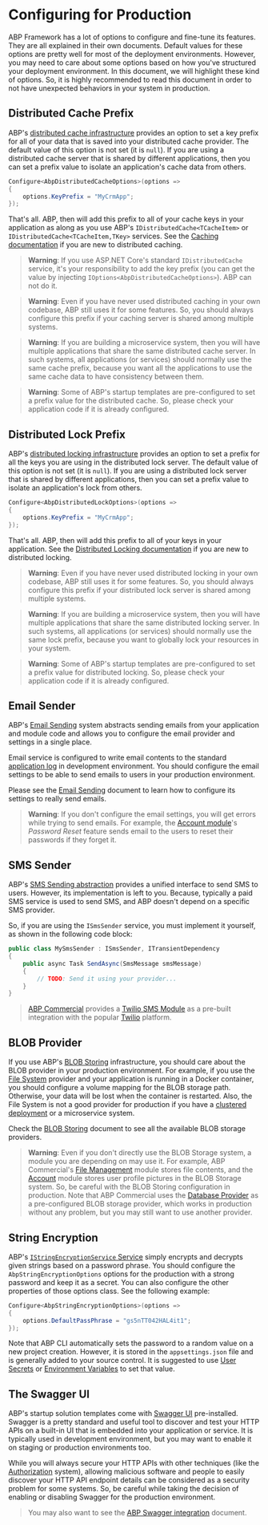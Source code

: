 # Configuring for Production

ABP Framework has a lot of options to configure and fine-tune its features. They are all explained in their own documents. Default values for these options are pretty well for most of the deployment environments. However, you may need to care about some options based on how you've structured your deployment environment. In this document, we will highlight these kind of options. So, it is highly recommended to read this document in order to not have unexpected behaviors in your system in production.

## Distributed Cache Prefix

ABP's [distributed cache infrastructure](../Caching.md) provides an option to set a key prefix for all of your data that is saved into your distributed cache provider. The default value of this option is not set (it is `null`). If you are using a distributed cache server that is shared by different applications, then you can set a prefix value to isolate an application's cache data from others.

````csharp
Configure<AbpDistributedCacheOptions>(options =>
{
    options.KeyPrefix = "MyCrmApp";
});
````

That's all. ABP, then will add this prefix to all of your cache keys in your application as along as you use ABP's `IDistributedCache<TCacheItem>` or `IDistributedCache<TCacheItem,TKey>` services. See the [Caching documentation](../Caching.md) if you are new to distributed caching.

> **Warning**: If you use ASP.NET Core's standard `IDistributedCache` service, it's your responsibility to add the key prefix (you can get the value by injecting `IOptions<AbpDistributedCacheOptions>`). ABP can not do it.

> **Warning**: Even if you have never used distributed caching in your own codebase, ABP still uses it for some features. So, you should always configure this prefix if your caching server is shared among multiple systems.

> **Warning**: If you are building a microservice system, then you will have multiple applications that share the same distributed cache server. In such systems, all applications (or services) should normally use the same cache prefix, because you want all the applications to use the same cache data to have consistency between them.

> **Warning**: Some of ABP's startup templates are pre-configured to set a prefix value for the distributed cache. So, please check your application code if it is already configured.

## Distributed Lock Prefix

ABP's [distributed locking infrastructure](../Distributed-Locking.md) provides an option to set a prefix for all the keys you are using in the distributed lock server. The default value of this option is not set (it is `null`). If you are using a distributed lock server that is shared by different applications, then you can set a prefix value to isolate an application's lock from others.

````csharp
Configure<AbpDistributedLockOptions>(options =>
{
    options.KeyPrefix = "MyCrmApp";
});
````

That's all. ABP, then will add this prefix to all of your keys in your application. See the [Distributed Locking documentation](../Distributed-Locking.md) if you are new to distributed locking.

> **Warning**: Even if you have never used distributed locking in your own codebase, ABP still uses it for some features. So, you should always configure this prefix if your distributed lock server is shared among multiple systems.

> **Warning**: If you are building a microservice system, then you will have multiple applications that share the same distributed locking server. In such systems, all applications (or services) should normally use the same lock prefix, because you want to globally lock your resources in your system.

> **Warning**: Some of ABP's startup templates are pre-configured to set a prefix value for distributed locking. So, please check your application code if it is already configured.

## Email Sender

ABP's [Email Sending](../Emailing.md) system abstracts sending emails from your application and module code and allows you to configure the email provider and settings in a single place.

Email service is configured to write email contents to the standard [application log](../Logging.md) in development environment. You should configure the email settings to be able to send emails to users in your production environment.

Please see the [Email Sending](../Emailing.md) document to learn how to configure its settings to really send emails.

> **Warning**: If you don't configure the email settings, you will get errors while trying to send emails. For example, the [Account module](../Modules/Account.md)'s *Password Reset* feature sends email to the users to reset their passwords if they forget it.

## SMS Sender

ABP's [SMS Sending abstraction](https://docs.abp.io/en/abp/latest/SMS-Sending) provides a unified interface to send SMS to users. However, its implementation is left to you. Because, typically a paid SMS service is used to send SMS, and ABP doesn't depend on a specific SMS provider.

So, if you are using the `ISmsSender` service, you must implement it yourself, as shown in the following code block:

````csharp
public class MySmsSender : ISmsSender, ITransientDependency
{
    public async Task SendAsync(SmsMessage smsMessage)
    {
        // TODO: Send it using your provider...
    }
}
````

> [ABP Commercial](https://commercial.abp.io/) provides a [Twilio SMS Module](https://docs.abp.io/en/commercial/latest/modules/twilio-sms) as a pre-built integration with the popular [Twilio](https://www.twilio.com/) platform.

## BLOB Provider

If you use ABP's [BLOB Storing](https://docs.abp.io/en/abp/latest/Blob-Storing) infrastructure, you should care about the BLOB provider in your production environment. For example, if you use the [File System](../Blob-Storing-File-System.md) provider and your application is running in a Docker container, you should configure a volume mapping for the BLOB storage path. Otherwise, your data will be lost when the container is restarted. Also, the File System is not a good provider for production if you have a [clustered deployment](Clustered-Environment.md) or a microservice system.

Check the [BLOB Storing](../Blob-Storing.md) document to see all the available BLOB storage providers.

> **Warning**: Even if you don't directly use the BLOB Storage system, a module you are depending on may use it. For example, ABP Commercial's [File Management](https://docs.abp.io/en/commercial/latest/modules/file-management) module stores file contents, and the [Account](https://docs.abp.io/en/commercial/latest/modules/account) module stores user profile pictures in the BLOB Storage system. So, be careful with the BLOB Storing configuration in production. Note that ABP Commercial uses the [Database Provider](../Blob-Storing-Database.md) as a pre-configured BLOB storage provider, which works in production without any problem, but you may still want to use another provider.

## String Encryption

ABP's [`IStringEncryptionService` Service](../String-Encryption.md) simply encrypts and decrypts given strings based on a password phrase. You should configure the `AbpStringEncryptionOptions` options for the production with a strong password and keep it as a secret. You can also configure the other properties of those options class. See the following example:

````csharp
Configure<AbpStringEncryptionOptions>(options =>
{
    options.DefaultPassPhrase = "gs5nTT042HAL4it1";
});
````

Note that ABP CLI automatically sets the password to a random value on a new project creation. However, it is stored in the `appsettings.json` file and is generally added to your source control. It is suggested to use [User Secrets](https://learn.microsoft.com/en-us/aspnet/core/security/app-secrets) or [Environment Variables](https://learn.microsoft.com/en-us/aspnet/core/fundamentals/configuration) to set that value.

## The Swagger UI

ABP's startup solution templates come with [Swagger UI](https://swagger.io/) pre-installed. Swagger is a pretty standard and useful tool to discover and test your HTTP APIs on a built-in UI that is embedded into your application or service. It is typically used in development environment, but you may want to enable it on staging or production environments too.

While you will always secure your HTTP APIs with other techniques (like the [Authorization](../Authorization.md) system), allowing malicious software and people to easily discover your HTTP API endpoint details can be considered as a security problem for some systems. So, be careful while taking the decision of enabling or disabling Swagger for the production environment.

> You may also want to see the [ABP Swagger integration](../API/Swagger-Integration.md) document.
